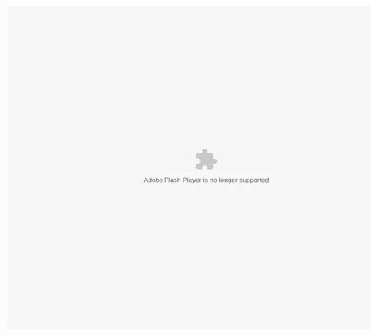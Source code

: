 
<embed src="http://resource.3cwdb.com/kailong-donghua/服务器安装-1系统设置.exe" width="800" height="650"  pluginspage="http://www.macromedia.com/go/getflashplayer" type="application/x-shockwave-flash" ></embed>